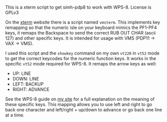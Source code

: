 This is a xterm script to get simh-pdp8 to work with WPS-8. License is GPLv3

On the [xterm](http://invisible-island.net/xterm/xterm.faq.html) website there is a script named `vmsterm`. This implements key remapping so that the numeric isle on your keyboard mimics the PF1-PF4 keys, it remaps the Backspace to send the correct RUB OUT CHAR (ascii 127) and other specific keys. It is intended for usage with VMS (PDP11 -> VAX -> VMS).

I used this script and the `showkey` command on my own `vt220` in `vt52` mode to get the correct keycodes for the numeric function keys. It works in the specific `vt52` mode required for WPS-8. It remaps the arrow keys as well:

- UP: LINE
- DOWN: LINE
- LEFT: BACKUP
- RIGHT: ADVANCE

See the WPS-8 guide on [my site](https://raymii.org) for a full explanation on the meaning of these specific keys. This mapping allows you to use left and right to go back one character and left/right + up/down to advance or go back one line at a time.


